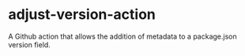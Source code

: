 # adjust-version-action
A Github action that allows the addition of metadata to a package.json version field.
